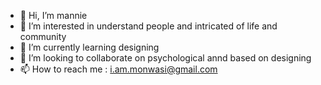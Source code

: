 - 👋 Hi, I’m mannie
- 👀 I’m interested in understand people and intricated of life and community 
- 🌱 I’m currently learning designing
- 💞️ I’m looking to collaborate on psychological annd based on designing  
- 📫 How to reach me : i.am.monwasi@gmail.com 

<!---
Oli98765/Oli98765 is a ✨ special ✨ repository because its `README.md` (this file) appears on your GitHub profile.
You can click the Preview link to take a look at your changes.
--->
